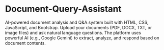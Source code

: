 # Document-Query-Assistant
AI-powered document analysis and Q&amp;A system built with HTML, CSS, JavaScript, and Bootstrap. Upload your documents (PDF, DOCX, TXT, or image files) and ask natural language questions. The platform uses powerful AI (e.g., Google Gemini) to extract, analyze, and respond based on document contents.
